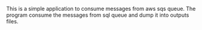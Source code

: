 This is a simple application to consume messages from aws sqs queue.
The program consume the messages from sql queue and dump it into outputs files.


